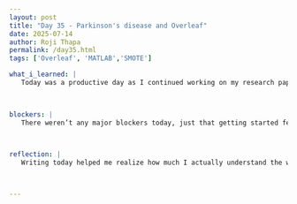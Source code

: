 ```yaml
---
layout: post
title: "Day 35 - Parkinson's disease and Overleaf"
date: 2025-07-14
author: Roji Thapa
permalink: /day35.html
tags: ['Overleaf', 'MATLAB','SMOTE']

what_i_learned: |
   Today was a productive day as I continued working on my research paper using Overleaf. I started by correcting my MATLAB code for balancing the data using cross-validation. After updating the results, my graduate mentor helped me outlined the structure of my paper, which gave me a clear idea of how to begin writing. I wrote the introduction, explained the disease, and described the features used in the dataset. I also covered the data cleaning process and the correlation heatmap, including what insights could be gained from it. Finally, I worked on explaining the histogram for both the balanced and imbalanced data


  
blockers: |
   There weren’t any major blockers today, just that getting started felt a bit hard. One of the most challenging parts was trying to explain the plots and the code in a way that a reader could easily understand. It made me think more deeply about what I’ve learned and how well I understand the material. Writing about the technical steps, like the preprocessing and visualizations, took more time than expected, especially trying to keep the explanations simple and clear.
   


reflection: |
   Writing today helped me realize how much I actually understand the work I’ve done so far. It also showed me which parts I still need to think more about. Even though it felt a bit slow and difficult at times, I believe with practice I’ll get more comfortable explaining complex ideas in writing. The process was a good reminder that learning doesn’t stop at coding — being able to communicate it clearly is just as important.



---
```

